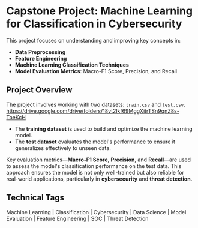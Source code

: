 # Capstone Project: Machine Learning for Classification in Cybersecurity

This project focuses on understanding and improving key concepts in:

- **Data Preprocessing**  
- **Feature Engineering**  
- **Machine Learning Classification Techniques**  
- **Model Evaluation Metrics**: Macro-F1 Score, Precision, and Recall  

## Project Overview

The project involves working with two datasets: `train.csv` and `test.csv`.  https://drive.google.com/drive/folders/18vt2lkf69MggXitrTSn9qnZ8s-ToeKcH 
- The **training dataset** is used to build and optimize the machine learning model.  
- The **test dataset** evaluates the model's performance to ensure it generalizes effectively to unseen data.

Key evaluation metrics—**Macro-F1 Score**, **Precision**, and **Recall**—are used to assess the model's classification performance on the test data. This approach ensures the model is not only well-trained but also reliable for real-world applications, particularly in **cybersecurity** and **threat detection**.

## Technical Tags  
Machine Learning | Classification | Cybersecurity | Data Science | Model Evaluation | Feature Engineering | SOC | Threat Detection

